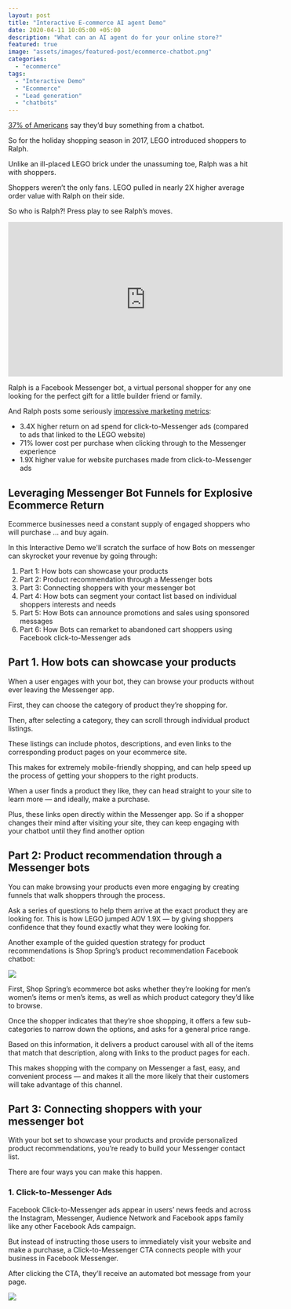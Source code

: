 ```yaml
---
layout: post
title: "Interactive E-commerce AI agent Demo"
date: 2020-04-11 10:05:00 +05:00
description: "What can an AI agent do for your online store?"
featured: true
image: "assets/images/featured-post/ecommerce-chatbot.png"
categories: 
  - "ecommerce"
tags:
  - "Interactive Demo"
  - "Ecommerce"
  - "Lead generation"
  - "chatbots"
---
```


[37% of Americans](https://medium.com/marketing-and-entrepreneurship/11-amazing-facts-you-might-not-know-about-chatbots-8cdf331181f8) say they’d buy something from a chatbot.

So for the holiday shopping season in 2017, LEGO introduced shoppers to Ralph.

Unlike an ill-placed LEGO brick under the unassuming toe, Ralph was a hit with shoppers.

Shoppers weren’t the only fans. LEGO pulled in nearly 2X higher average order value with Ralph on their side.

So who is Ralph?! Press play to see Ralph’s moves.

<iframe width="560" height="315" src="https://www.youtube.com/embed/a_EQRPaJLvE" frameborder="0" allow="accelerometer; autoplay; encrypted-media; gyroscope; picture-in-picture" allowfullscreen></iframe>

Ralph is a Facebook Messenger bot, a virtual personal shopper for any one looking for the perfect gift for a little builder friend or family.

And Ralph posts some seriously [impressive marketing metrics](https://www.facebook.com/business/success/2-lego):

* 3.4X higher return on ad spend for click-to-Messenger ads (compared to ads that linked to the LEGO website)
* 71% lower cost per purchase when clicking through to the Messenger experience
* 1.9X higher value for website purchases made from click-to-Messenger ads

## Leveraging Messenger Bot Funnels for Explosive Ecommerce Return

Ecommerce businesses need a constant supply of engaged shoppers who will purchase … and buy again.

In this Interactive Demo we'll scratch the surface of how Bots on messenger can skyrocket your revenue by going through:

1. Part 1: How bots can showcase your products
2. Part 2: Product recommendation through a Messenger bots
2. Part 3: Connecting shoppers with your messenger bot
2. Part 4: How bots can segment your contact list based on individual shoppers interests and needs
2. Part 5: How Bots can announce promotions and sales using sponsored messages
2. Part 6: How Bots can remarket to abandoned cart shoppers using Facebook click-to-Messenger ads

## Part 1. How bots can showcase your products

When a user engages with your bot, they can browse your products without ever leaving the Messenger app.

First, they can choose the category of product they’re shopping for.

Then, after selecting a category, they can scroll through individual product listings.

These listings can include photos, descriptions, and even links to the corresponding product pages on your ecommerce site.

This makes for extremely mobile-friendly shopping, and can help speed up the process of getting your shoppers to the right products.

When a user finds a product they like, they can head straight to your site to learn more — and ideally, make a purchase.

Plus, these links open directly within the Messenger app. So if a shopper changes their mind after visiting your site, they can keep engaging with your chatbot until they find another option

## Part 2: Product recommendation through a Messenger bots

You can make browsing your products even more engaging by creating funnels that walk shoppers through the process.

Ask a series of questions to help them arrive at the exact product they are looking for. This is how LEGO jumped AOV 1.9X — by giving shoppers confidence that they found exactly what they were looking for.

Another example of the guided question strategy for product recommendations is Shop Spring’s product recommendation Facebook chatbot:

![]({{site.baseurl}}/assets/images/shop-spring-chatbot.png)

First, Shop Spring’s ecommerce bot asks whether they’re looking for men’s women’s items or men’s items, as well as which product category they’d like to browse.

Once the shopper indicates that they’re shoe shopping, it offers a few sub-categories to narrow down the options, and asks for a general price range.

Based on this information, it delivers a product carousel with all of the items that match that description, along with links to the product pages for each.

This makes shopping with the company on Messenger a fast, easy, and convenient process — and makes it all the more likely that their customers will take advantage of this channel.

## Part 3: Connecting shoppers with your messenger bot

With your bot set to showcase your products and provide personalized product recommendations, you’re ready to build your Messenger contact list.

There are four ways you can make this happen.

### 1. Click-to-Messenger Ads

Facebook Click-to-Messenger ads appear in users’ news feeds and across the Instagram, Messenger, Audience Network and Facebook apps family like any other Facebook Ads campaign.

But instead of instructing those users to immediately visit your website and make a purchase, a Click-to-Messenger CTA connects people with your business in Facebook Messenger.

After clicking the CTA, they’ll receive an automated bot message from your page.

![]({{site.baseurl}}/assets/images/jasper-click-to-messenger-ad.png)
